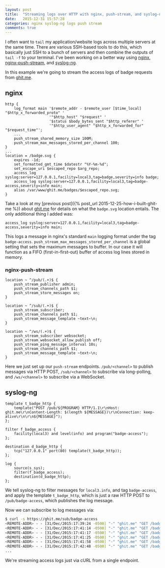 ```yaml
---
layout: post
title:  "Streaming logs over HTTP with nginx, push-stream, and syslog-ng"
date:   2015-12-31 15:57:28
categories: nginx syslog-ng logs push stream
comments: true
---
```


I often want to `tail` my application/website logs across multiple servers at the same time.  There are various SSH-based tools to do this, which basically just SSH to a bunch of servers and then combine the outputs of `tail -f` to your terminal.  I've been working on a better way using [nginx](http://nginx.org), [nginx-push-stream](https://github.com/wandenberg/nginx-push-stream-module), and [syslog-ng](https://www.balabit.com/network-security/syslog-ng).

In this example we're going to stream the access logs of badge requests from [ghit.me](https://ghit.me/).

## nginx

```nginx
http {
    log_format main '$remote_addr - $remote_user [$time_local] "$http_x_forwarded_proto" '
                    '"$http_host" "$request" '
                    '$status $body_bytes_sent "$http_referer" '
                    '"$http_user_agent" "$http_x_forwarded_for" "$request_time"';
    ...
    push_stream_shared_memory_size 100M;
    push_stream_max_messages_stored_per_channel 100;
}
...
location = /badge.svg {
    expires -1d;
    set_formatted_gmt_time $datestr "%Y-%m-%d";
    set_escape_uri $escaped_repo $arg_repo;
    access_log syslog:server=127.0.0.1,facility=local3,tag=badge,severity=info badge;
    access_log syslog:server=127.0.0.1,facility=local3,tag=badge-access,severity=info main;
    alias /var/www/ghit.me/badges/$escaped_repo.svg;
}  
```

Take a look at my [previous post]({% post_url 2015-12-25-how-i-built-ghit-me %}) about [ghit.me](https://ghit.me/) for details on what the `badge.svg` location entails.  The only additional thing I added was:

```
access_log syslog:server=127.0.0.1,facility=local3,tag=badge-access,severity=info main;
```

This logs a message in nginx's standard `main` logging format under the tag `badge-access`.  `push_stream_max_messages_stored_per_channel` is a global setting that sets the maximum messages to buffer.  In our case it will function as a FIFO (first-in-first-out) buffer of access log lines stored in memory.

### nginx-push-stream

```nginx
location ~ ^/pub/(.+)$ {
    push_stream_publisher admin;
    push_stream_channels_path $1;
    push_stream_store_messages on;
}

location ~ ^/sub/(.+)$ {
    push_stream_subscriber;
    push_stream_channels_path $1;
    push_stream_message_template ~text~\n;
}

location ~ ^/ws/(.+)$ {
    push_stream_subscriber websocket;
    push_stream_websocket_allow_publish off;
    push_stream_ping_message_interval 10s;
    push_stream_channels_path $1;
    push_stream_message_template ~text~\n;
}
```

Here we just set up our `push-stream` endpoints.  `/pub/<channel>` to publish messages via HTTP POST, `/sub/<channel>` to subscribe via long-polling, and `/ws/<channel>` to subscribe via a WebSocket.

## syslog-ng

```syslog-ng
template t_badge_http {
    template("POST /pub/${PROGRAM} HTTP/1.1\r\nHost: ghit.me\r\nContent-Length: $(length ${MESSAGE})\r\nConnection: keep-alive\r\n\r\n${MESSAGE}");
};

filter f_badge_access {
    facility(local3) and level(info) and program("badge-access");
};

destination d_badge_http {
    tcp("127.0.0.1" port(80) template(t_badge_http));
};

log {
    source(s_sys);
    filter(f_badge_access);
    destination(d_badge_http);
};
```

We tell syslog-ng to filter messages for `local3.info`, and tag `badge-access`, and apply the template `t_badge_http`, which is just a raw HTTP POST to `/pub/badge-access`, which publishes the log message.

Now we can subscribe to log messages via:

```bash
$ curl -s https://ghit.me/sub/badge-access
<REMOTE-ADDR> - - [31/Dec/2015:17:39:24 -0500] "-" "ghit.me" "GET /badge.svg?repo=<repo> HTTP/1.1" 200 731 "-" "Camo Asset Proxy 2.2.0" "-" "0.000"
<REMOTE-ADDR> - - [31/Dec/2015:17:41:14 -0500] "-" "ghit.me" "GET /badge.svg?repo=<repo> HTTP/1.1" 200 735 "https://ghit.me/" "Mozilla/5.0 (Macintosh; Intel Mac OS X 10_10_5) AppleWebKit/537.36 (KHTML, like Gecko) Chrome/47.0.2526.106 Safari/537.36" "-" "0.000"
<REMOTE-ADDR> - - [31/Dec/2015:17:41:17 -0500] "-" "ghit.me" "GET /badge.svg?repo=<repo> HTTP/1.1" 200 729 "-" "Camo Asset Proxy 2.2.0" "-" "0.000"
<REMOTE-ADDR> - - [31/Dec/2015:17:41:25 -0500] "-" "ghit.me" "GET /badge.svg?repo=<repo> HTTP/1.1" 200 735 "https://ghit.me/" "Mozilla/5.0 (Macintosh; Intel Mac OS X 10_10_5) AppleWebKit/537.36 (KHTML, like Gecko) Chrome/47.0.2526.106 Safari/537.36" "-" "0.000"
<REMOTE-ADDR> - - [31/Dec/2015:17:41:58 -0500] "-" "ghit.me" "GET /badge.svg?repo=<repo> HTTP/1.1" 200 731 "-" "Camo Asset Proxy 2.2.0" "-" "0.000"
<REMOTE-ADDR> - - [31/Dec/2015:17:42:48 -0500] "-" "ghit.me" "GET /badge.svg?repo=<repo> HTTP/1.1" 304 0 "https://ghit.me/" "Mozilla/5.0 (Macintosh; Intel Mac OS X 10_10_5) AppleWebKit/537.36 (KHTML, like Gecko) Chrome/47.0.2526.106 Safari/537.36" "-" "0.000"
...
```

We're streaming access logs just via cURL from a single endpoint.